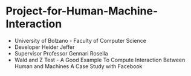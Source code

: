 # Project-for-Human-Machine-Interaction
* University of Bolzano - Faculty of Computer Science
* Developer Heider Jeffer
* Supervisor Professor Gennari Rosella
* Wald and Z Test - A Good Example To Compute Interaction Between Human and Machines A Case Study with Facebook